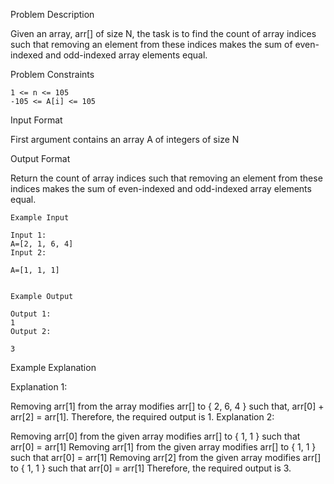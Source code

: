 Problem Description

Given an array, arr[] of size N, the task is to find the count of array indices such that removing an element from these indices makes the sum of even-indexed and odd-indexed array elements equal.



Problem Constraints
    
    1 <= n <= 105
    -105 <= A[i] <= 105


Input Format

First argument contains an array A of integers of size N


Output Format

Return the count of array indices such that removing an element from these indices makes the sum of even-indexed and odd-indexed array elements equal.



    Example Input
    
    Input 1:
    A=[2, 1, 6, 4]
    Input 2:
    
    A=[1, 1, 1]
    
    
    Example Output
    
    Output 1:
    1
    Output 2:
    
    3


Example Explanation

Explanation 1:

Removing arr[1] from the array modifies arr[] to { 2, 6, 4 } such that, arr[0] + arr[2] = arr[1]. 
Therefore, the required output is 1. 
Explanation 2:


Removing arr[0] from the given array modifies arr[] to { 1, 1 } such that arr[0] = arr[1] 
Removing arr[1] from the given array modifies arr[] to { 1, 1 } such that arr[0] = arr[1] 
Removing arr[2] from the given array modifies arr[] to { 1, 1 } such that arr[0] = arr[1] 
Therefore, the required output is 3.